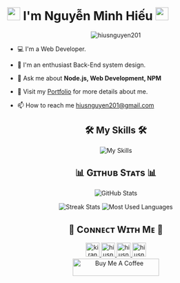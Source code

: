 <!--Header Name-->
<h1 align="left">
  <img src="https://emojis.slackmojis.com/emojis/images/1531849430/4246/blob-sunglasses.gif?1531849430" width="30"/> I'm Nguyễn Minh Hiếu <img src="https://emojis.slackmojis.com/emojis/images/1531849430/4246/blob-sunglasses.gif?1531849430" width="30"/> 
</h1>
<p align="center">
  <img src="https://komarev.com/ghpvc/?username=hiusnguyen201&label=Profile%20views&color=770677" alt="hiusnguyen201" />
</p>

- 💻 I'm a Web Developer.

- 🌱 I'm an enthusiast Back-End system design.

- 💬 Ask me about **Node.js, Web Development, NPM**
  
- 📌 Visit my [Portfolio](https://github.com/hiusnguyen201) for more details about me.

- 📫 How to reach me [hiusnguyen201@gmail.com](mailto:hiusnguyen201@gmail.com)
  


<h2 align="center">🛠 My Skills 🛠</h2> 

<p align="center"><img src="https://skillicons.dev/icons?i=html,css,js,bootstrap,c,cs,npm,bash,nodejs,react,redux,tailwind,express,ts,nestjs,jest,nextjs,mongodb,mysql,sequelize,redis,postman,vercel,vite,git,discord,nginx" alt="My Skills"/></p>
<!--Github stats Table--> 
<h2 align="center">📊 Gɪᴛʜᴜʙ Sᴛᴀᴛs 📊</h2>

<p align="center">
    <img align="center" src="https://github-readme-stats.vercel.app/api?username=hiusnguyen201&count_private=true&show_icons=true&theme=nightowl&bg_color=0,000000,441350&title_color=c56a90&text_color=ffffff&rank_icon=github&hide=prs,issues,contribs&show=reviews,prs_merged,prs_merged_percentage" alt="GitHub Stats" />
</p>
<p align="center">
   <img align="center" src="https://nirzak-streak-stats.vercel.app/?user=hiusnguyen201&theme=nightowl&background=0,000000,441350&fire=ffeb95&ring=ffeb95&sideNums=ffffff&sideLabels=ffffff&dates=c56a90&currStreakNum=ffffff" alt="Streak Stats" />
    <img align="center" src="https://github-readme-stats.vercel.app/api/top-langs/?username=hiusnguyen201&theme=nightowl&layout=compact&show_owner=true&bg_color=0,000000,441350&title_color=c56a90&text_color=ffffff" alt="Most Used Languages" />
</p>

<!--Contact Section--> 

<h2 align="center">🤝 Cᴏɴɴᴇᴄᴛ Wɪᴛʜ Mᴇ 🤝 </h2>
<div align="center">
  <a href="mailto:hiusnguyen201@gmail.com" target="_blank">
  <img src="./gmail.png" width=32 height=32 alt="kirannaragund197@gmail.com" style="margin-bottom: 5px;" />
  </a>
  
  <a href="https://www.instagram.com/01nmh11" target="_blank">
  <img src="./instagram.png" width=32 height=32 alt="hiusnguyen201" style="margin-bottom: 5px;" />
  </a>
  
  <a href="https://www.github.com/hiusnguyen201" target="_blank">
  <img src="./github.png" width=32 height=32 alt="hiusnguyen201" style="margin-bottom: 5px;" />
  </a>
  
  <a href="https://www.linkedin.com/in/nguyễn-minh-hiếu-5728512b6/" target="_blank">
  <img src="./linkedin.png" width=32 height=32 alt="hiusnguyen201" style="margin-bottom: 5px;" />
  </a>
</div>

<div align="center">
<a href="https://buymeacoffee.com/hiusnguyen4" target="_blank"><img src="https://cdn.buymeacoffee.com/buttons/v2/default-yellow.png" alt="Buy Me A Coffee" style="height: 40px !important;width: 200px !important;" ></a>
</div>

